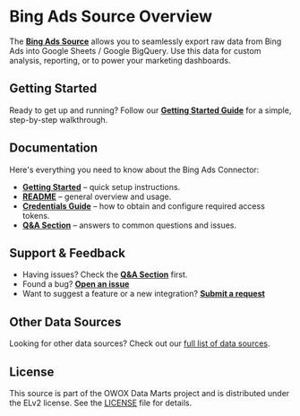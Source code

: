 # Bing Ads Source Overview

The [**Bing Ads Source**](.) allows you to seamlessly export raw data from Bing Ads into Google Sheets / Google BigQuery. Use this data for custom analysis, reporting, or to power your marketing dashboards.

## Getting Started

Ready to get up and running? Follow our [**Getting Started Guide**](GETTING_STARTED.md) for a simple, step-by-step walkthrough.

## Documentation

Here's everything you need to know about the Bing Ads Connector:

- [**Getting Started**](GETTING_STARTED.md) – quick setup instructions.
- [**README**](README.md) – general overview and usage.
- [**Credentials Guide**](CREDENTIALS.md) – how to obtain and configure required access tokens.
- [**Q&A Section**](https://github.com/OWOX/owox-data-marts/discussions/categories/q-a) – answers to common questions and issues.

## Support & Feedback

- Having issues? Check the [**Q&A Section**](https://github.com/OWOX/owox-data-marts/discussions/categories/q-a) first.
- Found a bug? [**Open an issue**](https://github.com/OWOX/owox-data-marts/issues)
- Want to suggest a feature or a new integration? [**Submit a request**](https://github.com/OWOX/owox-data-marts/discussions)

## Other Data Sources

Looking for other data sources? Check out our [full list of data sources](https://github.com/OWOX/owox-data-marts?tab=readme-ov-file#data-sources).

## License

This source is part of the OWOX Data Marts project and is distributed under the ELv2 license. See the [LICENSE](../../../../../LICENSE) file for details. 
